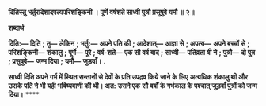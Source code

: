 **दितिस्तु भर्तुरादेशादपत्यपरिशङ्किनी ।** **पूर्णे वर्षशते साध्वी पुत्रौ प्रसुषुवे यमौ ॥ २॥** 

**शब्दार्थ** 

**दिति:—** **दिति** **; तु—** **लेकिन** **; भर्तु:—** **अपने पति की** **; आदेशात्—** **आज्ञा से** **; अपत्य—** **अपने बच्चों से** **; परिशङ्किनी—** **शंकालु** **; पूर्णे—** **पूरे** **; वर्ष-शते—** **एक सौ वर्ष बाद** **; साध्वी—** **पतिव्रता षी ने** **; पुत्रौ—** **दो पुत्र** **; प्रसुषुवे—** **जन्म दिया** **;** **यमौ—** **जुड़वाँ।** **.** 

**साध्वी दिति अपने गर्भ में स्थित सन्तानों से देवों के प्रति उपद्रव किये जाने के लिए** **अत्यधिक शंकालु थी और उसके पति ने भी यही भविष्यवाणी की थी। अत: उसने एक** **सौ वर्षों के गर्भकाल के पश्चात् जुड़वाँ पुत्रों को जन्म दिया।** **** 